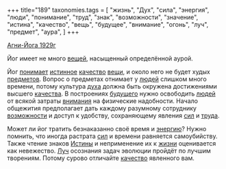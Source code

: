 +++
title="189"
taxonomies.tags = [
 "жизнь",
 "Дух",
 "сила",
 "энергия",
 "люди",
 "понимание",
 "труд",
 "знак",
 "возможности",
 "значение",
 "истина",
 "качество",
 "вещь",
 "будущее",
 "внимание",
 "огонь",
 "луч",
 "предмет",
 "аура",
]
+++

[Агни-Йога 1929г](/agni/1929)

Йог имеет не много [вещей](/tags/предмет), насыщенный определённой аурой.   

Йог [понимает](/tags/понимание) [истинное](/tags/истина) [качество](/tags/качество) [вещи](/tags/вещь), и около него не будет худых [предметов](/tags/предмет). Вопрос о предметах отнимает у [людей](/tags/люди) слишком много времени, потому культура [духа](/tags/Дух) должна быть окружена достижениями высшего [качества](/tags/качество). В построениях [будущего](/tags/будущее) нужно освободить [людей](/tags/люди) от всякой затраты [внимания](/tags/внимание) на физические надобности. Начало общежития предполагает дать каждому разумному сотруднику [возможности](/tags/возможности) и доступ к удобству, сохраняющему явления [сил](/tags/сила) и [труда](/tags/труд).   

Может ли йог тратить безнаказанно своё время и [энергию](/tags/энергия)? Нужно помнить, что иногда растрата [сил](/tags/сила) и времени равняется самоубийству. Также чтение знаков [Истины](/tags/истина) и неприменение их к [жизни](/tags/жизнь) оценивается как невежество. [Луч](/tags/луч) осознания задач эволюции пройдёт по лучшим творениям. Потому сурово отличайте [качество](/tags/качество) явленного вам.